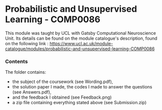 # Probabilistic and Unsupervised Learning - COMP0086

This module was taught by UCL with Gatsby Computational Neuroscience Unit. Its details can be found on the module catalogue's description, found on the following link : https://www.ucl.ac.uk/module-catalogue/modules/probabilistic-and-unsupervised-learning-COMP0086

### Contents

The folder contains:
- the subject of the coursework (see Wording.pdf),
- the solution paper I made, the codes I made to answer the questions (see Answers.pdf), 
- and the feedback I obtained (see Feedback.png)
- a zip file containing everything stated above (see Submission.zip)
